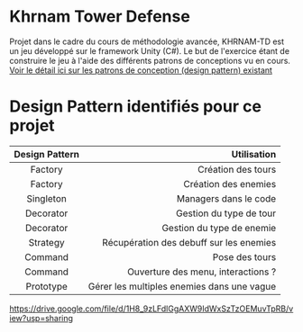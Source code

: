 # Khrnam Tower Defense

Projet dans le cadre du cours de méthodologie avancée, KHRNAM-TD est un jeu développé sur le framework Unity (C#). Le but de l'exercice étant de construire le jeu à l'aide des différents patrons de conceptions vu en cours.  
[Voir le détail ici sur les patrons de conception (design pattern) existant](https://refactoring.guru/design-patterns)  

# Design Pattern identifiés pour ce projet

| Design Pattern | Utilisation                                |
|:--------------:| ------------------------------------------:|
| Factory        | Création des tours                         |
| Factory        | Création des enemies                       |
| Singleton      | Managers dans le code                      |
| Decorator      | Gestion du type de tour                    |
| Decorator      | Gestion du type de enemie                  |
| Strategy       | Récupération des debuff sur les enemies    |
| Command        | Pose des tours                             |
| Command        | Ouverture des menu, interactions ?         |
| Prototype      | Gérer les multiples enemies dans une vague |

https://drive.google.com/file/d/1H8_9zLFdlGgAXW9IdWxSzTzOEMuvTpRB/view?usp=sharing  

